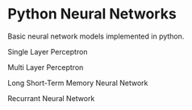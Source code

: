 # Python Neural Networks
Basic neural network models implemented in python.

Single Layer Perceptron

Multi Layer Perceptron

Long Short-Term Memory Neural Network

Recurrant Neural Network
